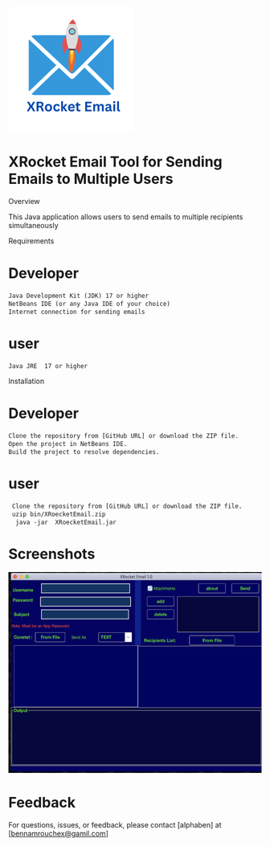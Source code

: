 <img src="src/com/alphaben/xrocketemail/src/icon.png" alt="Alt Text" width="250" height="250">

# XRocket Email Tool for Sending Emails to Multiple Users

Overview

This Java application allows users to send emails to multiple recipients simultaneously

Requirements
  # Developer 
    Java Development Kit (JDK) 17 or higher
    NetBeans IDE (or any Java IDE of your choice)
    Internet connection for sending emails
  # user  
    Java JRE  17 or higher

Installation
  # Developer 
    Clone the repository from [GitHub URL] or download the ZIP file.
    Open the project in NetBeans IDE.
    Build the project to resolve dependencies.
  # user 
     Clone the repository from [GitHub URL] or download the ZIP file.
     uzip bin/XRoecketEmail.zip
      java -jar  XRoecketEmail.jar
# Screenshots
<img src="ScreenShot.png" alt="Alt Text" width="600" height="400">


# Feedback
  For questions, issues, or feedback, please contact [alphaben] at [bennamrouchex@gamil.com]
